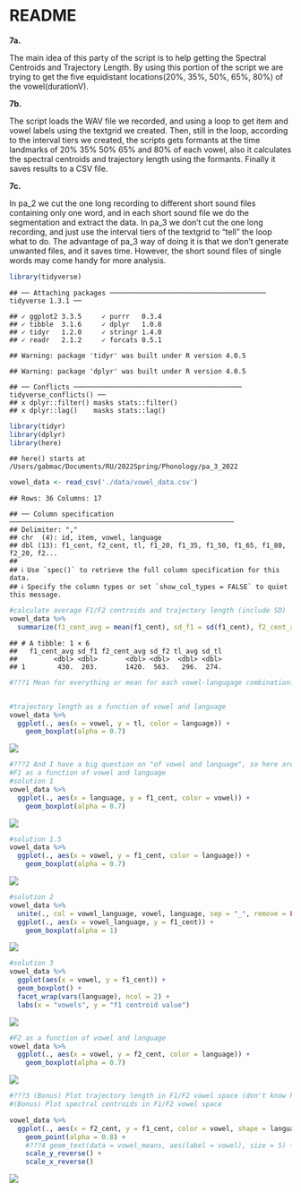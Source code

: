 README
================

**7a.**

The main idea of this party of the script is to help getting the
Spectral Centroids and Trajectory Length. By using this portion of the
script we are trying to get the five equidistant locations(20%, 35%,
50%, 65%, 80%) of the vowel(durationV).

**7b.**

The script loads the WAV file we recorded, and using a loop to get item
and vowel labels using the textgrid we created. Then, still in the loop,
according to the interval tiers we created, the scripts gets formants at
the time landmarks of 20% 35% 50% 65% and 80% of each vowel, also it
calculates the spectral centroids and trajectory length using the
formants. Finally it saves results to a CSV file.

**7c.**

In pa\_2 we cut the one long recording to different short sound files
containing only one word, and in each short sound file we do the
segmentation and extract the data. In pa\_3 we don’t cut the one long
recording, and just use the interval tiers of the textgrid to “tell” the
loop what to do. The advantage of pa\_3 way of doing it is that we don’t
generate unwanted files, and it saves time. However, the short sound
files of single words may come handy for more analysis.

``` r
library(tidyverse)
```

    ## ── Attaching packages ─────────────────────────────────────── tidyverse 1.3.1 ──

    ## ✓ ggplot2 3.3.5     ✓ purrr   0.3.4
    ## ✓ tibble  3.1.6     ✓ dplyr   1.0.8
    ## ✓ tidyr   1.2.0     ✓ stringr 1.4.0
    ## ✓ readr   2.1.2     ✓ forcats 0.5.1

    ## Warning: package 'tidyr' was built under R version 4.0.5

    ## Warning: package 'dplyr' was built under R version 4.0.5

    ## ── Conflicts ────────────────────────────────────────── tidyverse_conflicts() ──
    ## x dplyr::filter() masks stats::filter()
    ## x dplyr::lag()    masks stats::lag()

``` r
library(tidyr)
library(dplyr)
library(here)
```

    ## here() starts at /Users/gabmac/Documents/RU/2022Spring/Phonology/pa_3_2022

``` r
vowel_data <- read_csv('./data/vowel_data.csv')
```

    ## Rows: 36 Columns: 17

    ## ── Column specification ────────────────────────────────────────────────────────
    ## Delimiter: ","
    ## chr  (4): id, item, vowel, language
    ## dbl (13): f1_cent, f2_cent, tl, f1_20, f1_35, f1_50, f1_65, f1_80, f2_20, f2...
    ## 
    ## ℹ Use `spec()` to retrieve the full column specification for this data.
    ## ℹ Specify the column types or set `show_col_types = FALSE` to quiet this message.

``` r
#calculate average F1/F2 centroids and trajectory length (include SD)
vowel_data %>% 
  summarize(f1_cent_avg = mean(f1_cent), sd_f1 = sd(f1_cent), f2_cent_avg = mean(f2_cent),sd_f2 = sd(f2_cent), tl_avg = mean(tl), sd_tl = sd(tl))
```

    ## # A tibble: 1 × 6
    ##   f1_cent_avg sd_f1 f2_cent_avg sd_f2 tl_avg sd_tl
    ##         <dbl> <dbl>       <dbl> <dbl>  <dbl> <dbl>
    ## 1        430.  203.       1420.  563.   296.  274.

``` r
#???1 Mean for everything or mean for each vowel-langugage combination?


#trajectory length as a function of vowel and language
vowel_data %>% 
  ggplot(., aes(x = vowel, y = tl, color = language)) + 
    geom_boxplot(alpha = 0.7)
```

![](README_files/figure-gfm/unnamed-chunk-1-1.png)<!-- -->

``` r
#???2 And I have a big question on "of vowel and language", so here are some solutions I propose
#F1 as a function of vowel and language
#solution 1
vowel_data %>% 
  ggplot(., aes(x = language, y = f1_cent, color = vowel)) + 
    geom_boxplot(alpha = 0.7)
```

![](README_files/figure-gfm/unnamed-chunk-1-2.png)<!-- -->

``` r
#solution 1.5
vowel_data %>% 
  ggplot(., aes(x = vowel, y = f1_cent, color = language)) + 
    geom_boxplot(alpha = 0.7)
```

![](README_files/figure-gfm/unnamed-chunk-1-3.png)<!-- -->

``` r
#solution 2
vowel_data %>% 
  unite(., col = vowel_language, vowel, language, sep = "_", remove = FALSE) %>% 
  ggplot(., aes(x = vowel_language, y = f1_cent)) + 
    geom_boxplot(alpha = 1)
```

![](README_files/figure-gfm/unnamed-chunk-1-4.png)<!-- -->

``` r
#solution 3
vowel_data %>%
  ggplot(aes(x = vowel, y = f1_cent)) +
  geom_boxplot() +
  facet_wrap(vars(language), ncol = 2) +
  labs(x = "vowels", y = "f1 centroid value")
```

![](README_files/figure-gfm/unnamed-chunk-1-5.png)<!-- -->

``` r
#F2 as a function of vowel and language
vowel_data %>% 
  ggplot(., aes(x = vowel, y = f2_cent, color = language)) + 
    geom_boxplot(alpha = 0.7)
```

![](README_files/figure-gfm/unnamed-chunk-1-6.png)<!-- -->

``` r
#???3 (Bonus) Plot trajectory length in F1/F2 vowel space (don't know how to draw the fancy point-line thingy )
#(Bonus) Plot spectral centroids in F1/F2 vowel space

vowel_data %>% 
  ggplot(., aes(x = f2_cent, y = f1_cent, color = vowel, shape = language)) + 
    geom_point(alpha = 0.8) + 
    #???4 geom_text(data = vowel_means, aes(label = vowel), size = 5) + (don't know how to get the mean for each group)
    scale_y_reverse() + 
    scale_x_reverse()
```

![](README_files/figure-gfm/unnamed-chunk-1-7.png)<!-- -->
